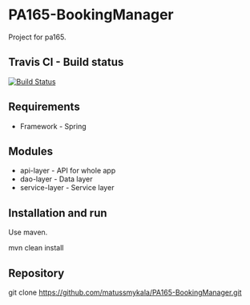 # PA165-BookingManager

Project for pa165.

## Travis CI - Build status 
[![Build Status](https://travis-ci.org/matussmykala/PA165-BookingManager.svg?branch=master)](https://travis-ci.org/matussmykala/PA165-BookingManager)

## Requirements

- Framework - Spring
 
## Modules

- api-layer	- API for whole app
- dao-layer	- Data layer
- service-layer - Service layer

## Installation and run

Use maven.

mvn clean install

## Repository

git clone https://github.com/matussmykala/PA165-BookingManager.git
